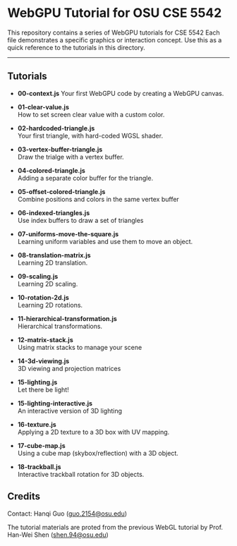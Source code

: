 # WebGPU Tutorial for OSU CSE 5542

This repository contains a series of WebGPU tutorials for CSE 5542 Each file demonstrates a specific graphics or interaction concept. Use this as a quick reference to the tutorials in this directory.

---

## Tutorials

- **00-context.js**
  Your first WebGPU code by creating a WebGPU canvas.

- **01-clear-value.js**  
  How to set screen clear value with a custom color.

- **02-hardcoded-triangle.js**  
  Your first triangle, with hard-coded WGSL shader.

- **03-vertex-buffer-triangle.js**  
  Draw the trialge with a vertex buffer.

- **04-colored-triangle.js**  
  Adding a separate color buffer for the triangle.

- **05-offset-colored-triangle.js**  
  Combine positions and colors in the same vertex buffer

- **06-indexed-triangles.js**  
  Use index buffers to draw a set of triangles

- **07-uniforms-move-the-square.js**  
  Learning uniform variables and use them to move an object.

- **08-translation-matrix.js**  
  Learning 2D translation.

- **09-scaling.js**  
  Learning 2D scaling.

- **10-rotation-2d.js**  
  Learning 2D rotations.

- **11-hierarchical-transformation.js**  
  Hierarchical transformations.

- **12-matrix-stack.js**  
  Using matrix stacks to manage your scene

- **14-3d-viewing.js**  
  3D viewing and projection matrices

- **15-lighting.js**  
  Let there be light!

- **15-lighting-interactive.js**  
  An interactive version of 3D lighting

- **16-texture.js**  
  Applying a 2D texture to a 3D box with UV mapping.

- **17-cube-map.js**  
  Using a cube map (skybox/reflection) with a 3D object.

- **18-trackball.js**  
  Interactive trackball rotation for 3D objects.


## Credits

Contact: Hanqi Guo (guo.2154@osu.edu)

The tutorial materials are proted from the previous WebGL tutorial by Prof. Han-Wei Shen (shen.94@osu.edu)